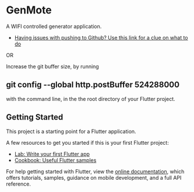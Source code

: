 # GenMote

A WIFI controlled generator application.

- [Having issues with pushing to Github? Use this link for a clue on what to do](https://stackoverflow.com/questions/59282476/error-rpc-failed-curl-92-http-2-stream-0-was-not-closed-cleanly-protocol-erro)

OR

Increase the git buffer size, by running 
## git config --global http.postBuffer 524288000
with the command line, in the the root directory of your Flutter project.

## Getting Started

This project is a starting point for a Flutter application.

A few resources to get you started if this is your first Flutter project:

- [Lab: Write your first Flutter app](https://flutter.dev/docs/get-started/codelab)
- [Cookbook: Useful Flutter samples](https://flutter.dev/docs/cookbook)

For help getting started with Flutter, view the
[online documentation](https://flutter.dev/docs), which offers tutorials,
samples, guidance on mobile development, and a full API reference.
